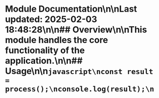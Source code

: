 # Module Documentation\n\nLast updated: 2025-02-03 18:48:28\n\n## Overview\n\nThis module handles the core functionality of the application.\n\n## Usage\n\n```javascript\nconst result = process();\nconsole.log(result);\n```

